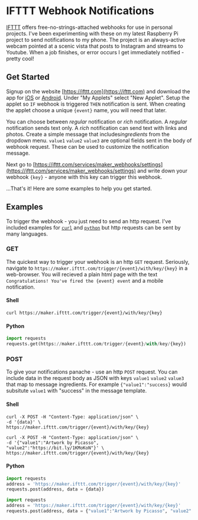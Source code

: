 # IFTTT Webhook Notifications

[IFTTT](https://ifttt.com) offers free-no-strings-attached webhooks for use in personal projects. I've been experimenting with these on my latest Raspberry Pi project to send notifications to my phone. The project is an always-active webcam pointed at a scenic vista that posts to Instagram and streams to Youtube. When a job finishes, or error occurs I get immediately notified - pretty cool!   

## Get Started

Signup on the website [https://ifttt.com](https://ifttt.com) and download the app for [iOS](https://itunes.apple.com/app/apple-store/id660944635?mt=8) or [Android](https://play.google.com/store/apps/details?id=com.ifttt.ifttt&utm_source=/&utm_medium=web). Under "My Applets" select "New Applet". Setup the applet so `IF` webhook is triggered `THEN` notification is sent. When creating the applet choose a unique `{event}` name, you will need that later.

You can choose between *regular* notification or *rich* notification. A *regular* notification sends text only. A *rich* notification can send text with links and photos. Create a simple message that includes*ingredients* from the dropdown menu. `value1` `value2` `value3` are optional fields sent in the body of webhook request. These can be used to customize the notification message.

Next go to [https://ifttt.com/services/maker_webhooks/settings](https://ifttt.com/services/maker_webhooks/settings) and write down your webhook `{key}` - anyone with this key can trigger this webhook.

...That's it! Here are some examples to help you get started.

## Examples
To trigger the webhook - you just need to send an http request. I've included examples for [`curl`](https://curl.haxx.se/) and [`python`](https://www.python.org/) but http requests can be sent by many languages.

### GET

The quickest way to trigger your webhook is an http `GET` request. Seriously, navigate to `https://maker.ifttt.com/trigger/{event}/with/key/{key}` in a web-browser. You will recieved a plain html page with the text `Congratulations! You've fired the {event} event` and a mobile notification.

#### Shell
```
curl https://maker.ifttt.com/trigger/{event}/with/key/{key}
```
#### Python
```python
import requests
requests.get(https://maker.ifttt.com/trigger/{event}/with/key/{key})
```

### POST
To give your notifications panache - use an http `POST` request. You can include data in the request body as JSON with keys `value1` `value2` `value3` that map to message ingredients. For example `{"value1":"success}` would subsitute `value1` with "success" in the message template.

#### Shell

```
curl -X POST -H "Content-Type: application/json" \
-d '{data}' \
https://maker.ifttt.com/trigger/{event}/with/key/{key}
```

```
curl -X POST -H "Content-Type: application/json" \
-d '{"value1":"Artwork by Picasso", "value2":"https://bit.ly/1KMoKoN"}' \
https://maker.ifttt.com/trigger/{event}/with/key/{key}
```

#### Python

```python
import requests
address = 'https://maker.ifttt.com/trigger/{event}/with/key/{key}'
requests.post(address, data = {data})
```

```python
import requests
address = 'https://maker.ifttt.com/trigger/{event}/with/key/{key}'
requests.post(address, data = {"value1":"Artwork by Picasso", "value2":"https://bit.ly/1KMoKoN"})
```
